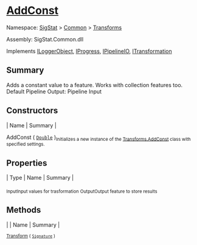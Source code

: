 # [AddConst](./AddConst.md)

Namespace: [SigStat]() > [Common](./../README.md) > [Transforms](./README.md)

Assembly: SigStat.Common.dll

Implements [ILoggerObject](./../ILoggerObject.md), [IProgress](./../Helpers/IProgress.md), [IPipelineIO](./../Pipeline/IPipelineIO.md), [ITransformation](./../ITransformation.md)

## Summary
Adds a constant value to a feature. Works with collection features too.  <br>Default Pipeline Output: Pipeline Input

## Constructors

| Name | Summary | 

AddConst ( [`Double`](https://docs.microsoft.com/en-us/dotnet/api/System.Double) )<sub>Initializes a new instance of the [Transforms.AddConst](https://github.com/hargitomi97/sigstat/blob/master/docs/md/SigStat/Common/Transforms/AddConst.md) class with specified settings.</sub>


## Properties

| Type | Name | Summary | 

<sub>Input</sub><sub>Input values for trasformation</sub>
<sub>Output</sub><sub>Output feature to store results</sub>


## Methods

|  | Name | Summary | 

<sub>[Transform](./Methods/AddConst-100663603.md) ( [`Signature`](./../Signature.md) )</sub><sub></sub>


